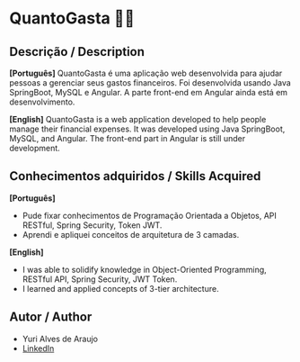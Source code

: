 # QuantoGasta 🚀🚀

## Descrição / Description
**[Português]**
QuantoGasta é uma aplicação web desenvolvida para ajudar pessoas a gerenciar seus gastos financeiros. Foi desenvolvida usando Java SpringBoot, MySQL e Angular. A parte front-end em Angular ainda está em desenvolvimento.

**[English]**
QuantoGasta is a web application developed to help people manage their financial expenses. It was developed using Java SpringBoot, MySQL, and Angular. The front-end part in Angular is still under development.


## Conhecimentos adquiridos / Skills Acquired

**[Português]**
* Pude fixar conhecimentos de Programação Orientada a Objetos, API RESTful, Spring Security, Token JWT.
* Aprendi e apliquei conceitos de arquitetura de 3 camadas.

**[English]**
* I was able to solidify knowledge in Object-Oriented Programming, RESTful API, Spring Security, JWT Token.
* I learned and applied concepts of 3-tier architecture.

## Autor / Author
* Yuri Alves de Araujo
* [LinkedIn](https://www.linkedin.com/in/yuri-alves-de-araujo)
